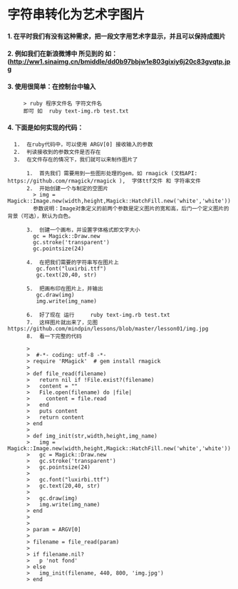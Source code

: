 字符串转化为艺术字图片
===========

####  1. 在平时我们有没有这种需求，把一段文字用艺术字显示，并且可以保持成图片

####  2. 例如我们在新浪微博中 所见到的  如：(http://ww1.sinaimg.cn/bmiddle/dd0b97bbjw1e803gixiy6j20c83gvqtp.jpg

####  3. 使用很简单：在控制台中输入 
         > ruby 程序文件名 字符文件名  
         即可 如  ruby text-img.rb test.txt

####  4. 下面是如何实现的代码：

      1.  在ruby代码中，可以使用 ARGV[0] 接收输入的参数  
      2.  判读接收到的参数文件是否存在
      3.  在文件存在的情况下，我们就可以来制作图片了
      
          1.  首先我们 需要用到一些图形处理的gem，如 rmagick (文档API: https://github.com/rmagick/rmagick ),  字体ttf文件 和 字符串文件
          2.  开始创建一个与制定的空图片  
            > img = Magick::Image.new(width,height,Magick::HatchFill.new('white','white'))
            参数说明：Image对象定义的前两个参数是定义图片的宽和高，后门一个定义图片的背景（可选），默认为白色。

          3.  创建一个画布，并设置字体格式即文字大小
            gc = Magick::Draw.new
            gc.stroke('transparent')
            gc.pointsize(24)

          4.  在把我们需要的字符串写在图片上
             gc.font("luxirbi.ttf")  
             gc.text(20,40, str)

          5.  把画布印在图片上，并输出
             gc.draw(img)
             img.write(img_name)  
          
          6.  好了现在 运行     ruby text-img.rb test.txt
          7.  这样图片就出来了，见图 https://github.com/mindpin/lessons/blob/master/lesson01/img.jpg
          8.  看一下完整的代码
          
          > 
          >  #-*- coding: utf-8 -*-
          > require 'RMagick'  # gem install rmagick
          > 
          > def file_read(filename)
          >   return nil if !File.exist?(filename)
          >   content = ""
          >   File.open(filename) do |file|
          >     content = file.read
          >   end
          >   puts content
          >   return content
          > end
          > 
          > def img_init(str,width,height,img_name)
          >   img = Magick::Image.new(width,height,Magick::HatchFill.new('white','white'))
          >   gc = Magick::Draw.new
          >   gc.stroke('transparent')
          >   gc.pointsize(24)
          > 
          >   gc.font("luxirbi.ttf")  
          >   gc.text(20,40, str)  
          > 
          >   gc.draw(img)
          >   img.write(img_name)  
          > end
          > 
          > 
          > param = ARGV[0]
          > 
          > filename = file_read(param)
          > 
          > if filename.nil?
          >   p 'not fond'
          > else
          >   img_init(filename, 440, 800, 'img.jpg')
          > end
